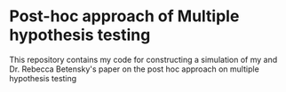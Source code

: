 # Post-hoc approach of Multiple hypothesis testing
This repository contains my code for constructing a simulation of my and Dr. Rebecca Betensky's paper on the post hoc approach on multiple hypothesis testing
